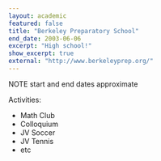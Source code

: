 ```yaml
---
layout: academic
featured: false
title: "Berkeley Preparatory School"
end_date: 2003-06-06
excerpt: "High school!"
show_excerpt: true
external: "http://www.berkeleyprep.org/"
---
```

NOTE start and end dates approximate

Activities:

 * Math Club
 * Colloquium
 * JV Soccer
 * JV Tennis
 * etc
